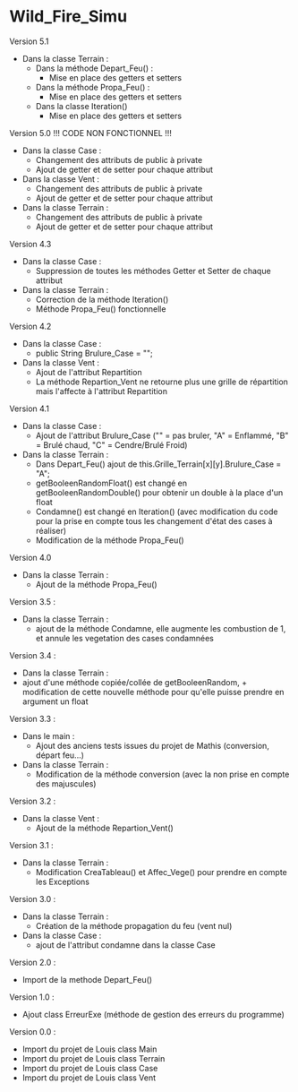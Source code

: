 # Wild_Fire_Simu

Version 5.1
- Dans la classe Terrain :
   - Dans la méthode Depart_Feu() :
      - Mise en place des getters et setters
   - Dans la méthode Propa_Feu() :
      - Mise en place des getters et setters
   - Dans la classe Iteration()
      - Mise en place des getters et setters

Version 5.0
!!! CODE NON FONCTIONNEL !!!
- Dans la classe Case : 
   - Changement des attributs de public à private
   - Ajout de getter et de setter pour chaque attribut
- Dans la classe Vent : 
   - Changement des attributs de public à private
   - Ajout de getter et de setter pour chaque attribut
- Dans la classe Terrain :
   - Changement des attributs de public à private
   - Ajout de getter et de setter pour chaque attribut

Version 4.3
- Dans la classe Case :
   - Suppression de toutes les méthodes Getter et Setter de chaque attribut
- Dans la classe Terrain :
   - Correction de la méthode Iteration()
   - Méthode Propa_Feu() fonctionnelle

Version 4.2
- Dans la classe Case :
   - public String Brulure_Case = "";
- Dans la classe Vent :
   - Ajout de l'attribut Repartition
   - La méthode Repartion_Vent ne retourne plus une grille de répartition mais l'affecte à l'attribut Repartition

Version 4.1
- Dans la classe Case :
   - Ajout de l'attribut Brulure_Case ("" = pas bruler, "A" = Enflammé, "B" = Brulé chaud, "C" = Cendre/Brulé Froid)
- Dans la classe Terrain :
   - Dans Depart_Feu() ajout de this.Grille_Terrain[x][y].Brulure_Case = "A";
   - getBooleenRandomFloat() est changé en getBooleenRandomDouble() pour obtenir un double à la place d'un float
   - Condamne() est changé en Iteration() (avec modification du code pour la prise en compte tous les changement d'état des cases à réaliser)
   - Modification de la méthode Propa_Feu()

Version 4.0
- Dans la classe Terrain :
   - Ajout de la méthode Propa_Feu()

 Version 3.5 :
 - Dans la classe Terrain :
   - ajout de la méthode Condamne, elle augmente les combustion de 1, et annule les vegetation des cases condamnées
   
 Version 3.4 :
 - Dans la classe Terrain :
  - ajout d'une méthode copiée/collée de getBooleenRandom, + modification de cette nouvelle méthode pour qu'elle puisse prendre en argument un float 

Version 3.3 :
- Dans le main :
  - Ajout des anciens tests issues du projet de Mathis (conversion, départ feu...)
- Dans la classe Terrain : 
  - Modification de la méthode conversion (avec la non prise en compte des majuscules)  
 
Version 3.2 :
- Dans la classe Vent :
  - Ajout de la méthode Repartion_Vent()

Version 3.1 :
- Dans la classe Terrain :
  - Modification CreaTableau() et Affec_Vege() pour prendre en compte les Exceptions

Version 3.0 :
- Dans la classe Terrain :
  - Création de la méthode propagation du feu (vent nul)
- Dans la classe Case :
  - ajout de l'attribut condamne dans la classe Case
  
Version 2.0 :
- Import de la methode Depart_Feu()

Version 1.0 :
- Ajout class ErreurExe (méthode de gestion des erreurs du programme)

Version 0.0 :
- Import du projet de Louis class Main
- Import du projet de Louis class Terrain
- Import du projet de Louis class Case
- Import du projet de Louis class Vent
